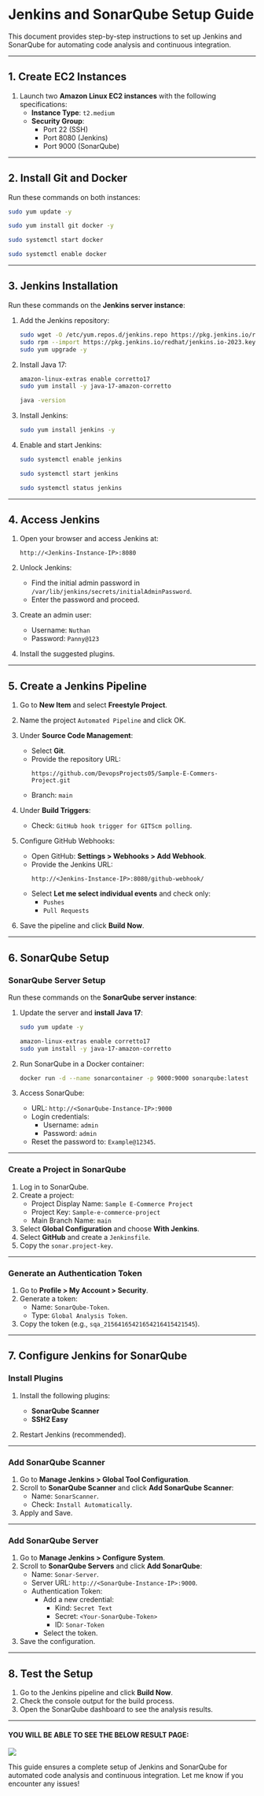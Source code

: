 # Jenkins and SonarQube Setup Guide

This document provides step-by-step instructions to set up Jenkins and SonarQube for automating code analysis and continuous integration.

---

## **1. Create EC2 Instances**

1. Launch two **Amazon Linux EC2 instances** with the following specifications:
   - **Instance Type**: `t2.medium`
   - **Security Group**:
     - Port 22 (SSH)
     - Port 8080 (Jenkins)
     - Port 9000 (SonarQube)

---

## **2. Install Git and Docker**

Run these commands on both instances:

```bash
sudo yum update -y
```
```bash
sudo yum install git docker -y
```
```bash
sudo systemctl start docker
```
```bash
sudo systemctl enable docker
```

---

## **3. Jenkins Installation**

Run these commands on the **Jenkins server instance**:

1. Add the Jenkins repository:

   ```bash
   sudo wget -O /etc/yum.repos.d/jenkins.repo https://pkg.jenkins.io/redhat/jenkins.repo
   sudo rpm --import https://pkg.jenkins.io/redhat/jenkins.io-2023.key
   sudo yum upgrade -y
   ```

2. Install Java 17:

   ```bash
   amazon-linux-extras enable corretto17
   sudo yum install -y java-17-amazon-corretto
   ```
   ```bash
   java -version
   ```

3. Install Jenkins:

   ```bash
   sudo yum install jenkins -y
   ```

4. Enable and start Jenkins:

   ```bash
   sudo systemctl enable jenkins
   ```
    ```bash
   sudo systemctl start jenkins
   ```
    ```bash
   sudo systemctl status jenkins
   ```

---

## **4. Access Jenkins**

1. Open your browser and access Jenkins at:

   ```
   http://<Jenkins-Instance-IP>:8080
   ```

2. Unlock Jenkins:

   - Find the initial admin password in `/var/lib/jenkins/secrets/initialAdminPassword`.
   - Enter the password and proceed.

3. Create an admin user:

   - Username: `Nuthan`
   - Password: `Panny@123`

4. Install the suggested plugins.

---

## **5. Create a Jenkins Pipeline**

1. Go to **New Item** and select **Freestyle Project**.

2. Name the project `Automated Pipeline` and click OK.

3. Under **Source Code Management**:

   - Select **Git**.
   - Provide the repository URL:
     ```
     https://github.com/DevopsProjects05/Sample-E-Commers-Project.git
     ```
   - Branch: `main`

4. Under **Build Triggers**:

   - Check: `GitHub hook trigger for GITScm polling`.

5. Configure GitHub Webhooks:

   - Open GitHub: **Settings > Webhooks > Add Webhook**.
   - Provide the Jenkins URL:
     ```
     http://<Jenkins-Instance-IP>:8080/github-webhook/
     ```
   - Select **Let me select individual events** and check only:
     - `Pushes`
     - `Pull Requests`

6. Save the pipeline and click **Build Now**.

---

## **6. SonarQube Setup**

### **SonarQube Server Setup**

Run these commands on the **SonarQube server instance**:

1. Update the server and **install Java 17**:

   ```bash
   sudo yum update -y
   ```
    ```bash
   amazon-linux-extras enable corretto17
   sudo yum install -y java-17-amazon-corretto
   ```

2. Run SonarQube in a Docker container:

   ```bash
   docker run -d --name sonarcontainer -p 9000:9000 sonarqube:latest
   ```

3. Access SonarQube:

   - URL: `http://<SonarQube-Instance-IP>:9000`
   - Login credentials:
     - Username: `admin`
     - Password: `admin`
   - Reset the password to: `Example@12345`.

---

### **Create a Project in SonarQube**

1. Log in to SonarQube.
2. Create a project:
   - Project Display Name: `Sample E-Commerce Project`
   - Project Key: `Sample-e-commerce-project`
   - Main Branch Name: `main`
3. Select **Global Configuration** and choose **With Jenkins**.
4. Select **GitHub** and create a `Jenkinsfile`.
5. Copy the `sonar.project-key`.

---

### **Generate an Authentication Token**

1. Go to **Profile > My Account > Security**.
2. Generate a token:
   - Name: `SonarQube-Token`.
   - Type: `Global Analysis Token`.
3. Copy the token (e.g., `sqa_21564165421654216415421545`).

---

## **7. Configure Jenkins for SonarQube**

### **Install Plugins**

1. Install the following plugins:

   - **SonarQube Scanner**
   - **SSH2 Easy**

2. Restart Jenkins (recommended).

---

### **Add SonarQube Scanner**

1. Go to **Manage Jenkins > Global Tool Configuration**.
2. Scroll to **SonarQube Scanner** and click **Add SonarQube Scanner**:
   - Name: `SonarScanner`.
   - Check: `Install Automatically`.
3. Apply and Save.

---

### **Add SonarQube Server**

1. Go to **Manage Jenkins > Configure System**.
2. Scroll to **SonarQube Servers** and click **Add SonarQube**:
   - Name: `Sonar-Server`.
   - Server URL: `http://<SonarQube-Instance-IP>:9000`.
   - Authentication Token:
     - Add a new credential:
       - Kind: `Secret Text`
       - Secret: `<Your-SonarQube-Token>`
       - ID: `Sonar-Token`
     - Select the token.
3. Save the configuration.

---

## **8. Test the Setup**

1. Go to the Jenkins pipeline and click **Build Now**.
2. Check the console output for the build process.
3. Open the SonarQube dashboard to see the analysis results.

---

#### YOU WILL BE ABLE TO SEE THE BELOW RESULT PAGE:

![](/Jenkins-with-sonarqube/JEN-SONAR.jpg)


This guide ensures a complete setup of Jenkins and SonarQube for automated code analysis and continuous integration. Let me know if you encounter any issues!




